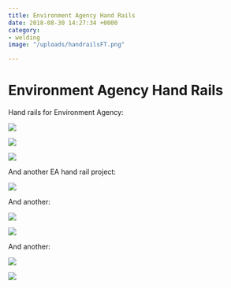 ```yaml
---
title: Environment Agency Hand Rails
date: 2018-08-30 14:27:34 +0000
category:
- welding
image: "/uploads/handrailsFT.png"

---
```

# Environment Agency Hand Rails

Hand rails for Environment Agency:

![](/uploads/IMG_0804.jpg)

![](/uploads/IMG_0805.jpg)

![](/uploads/IMG_0819.jpg)

And another EA hand rail project:

![](/uploads/IMG_0815.jpg)

And another:

![](/uploads/IMG_0865.jpg)

![](/uploads/IMG_0866.jpg)

And another:

![](/uploads/IMG_0975.jpg)

![](/uploads/IMG_0974.jpg)